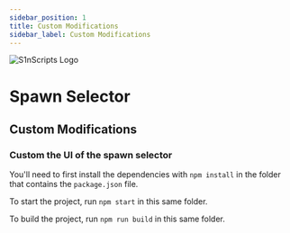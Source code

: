 ```yaml
---
sidebar_position: 1
title: Custom Modifications
sidebar_label: Custom Modifications
---
```


![S1nScripts Logo](https://forum.cfx.re/uploads/default/original/4X/c/c/8/cc899a90b2c260b6a3adc88d9d8b1566492f6fd1.jpeg)

# Spawn Selector
## Custom Modifications

### Custom the UI of the spawn selector

You'll need to first install the dependencies with `npm install` in the folder that contains the `package.json` file.

To start the project, run `npm start` in this same folder.

To build the project, run `npm run build` in this same folder.
